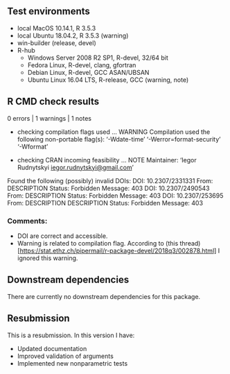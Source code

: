 ## Test environments

* local MacOS 10.14.1, R 3.5.3
* local Ubuntu 18.04.2, R 3.5.3 (warning)
* win-builder (release, devel)
* R-hub
    * Windows Server 2008 R2 SP1, R-devel, 32/64 bit
    * Fedora Linux, R-devel, clang, gfortran
    * Debian Linux, R-devel, GCC ASAN/UBSAN
    * Ubuntu Linux 16.04 LTS, R-release, GCC (warning, note)

## R CMD check results

0 errors | 1 warnings | 1 notes

* checking compilation flags used ... WARNING
Compilation used the following non-portable flag(s):
  ‘-Wdate-time’ ‘-Werror=format-security’ ‘-Wformat’
  
* checking CRAN incoming feasibility ... NOTE
Maintainer: ‘Iegor Rudnytskyi <iegor.rudnytskyi@gmail.com>’

Found the following (possibly) invalid DOIs:
  DOI: 10.2307/2331331
    From: DESCRIPTION
    Status: Forbidden
    Message: 403
  DOI: 10.2307/2490543
    From: DESCRIPTION
    Status: Forbidden
    Message: 403
  DOI: 10.2307/253695
    From: DESCRIPTION
          DESCRIPTION
    Status: Forbidden
    Message: 403
    

### Comments:    
    
* DOI are correct and accessible.
* Warning is related to compilation flag. According to (this thread)[https://stat.ethz.ch/pipermail/r-package-devel/2018q3/002878.html] I ignored this warning.


## Downstream dependencies

There are currently no downstream dependencies for this package.

## Resubmission
This is a resubmission. In this version I have:

* Updated documentation
* Improved validation of arguments
* Implemented new nonparametric tests 
